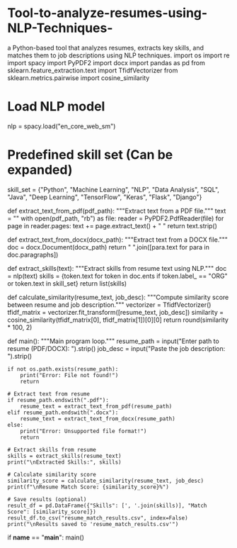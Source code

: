 # Tool-to-analyze-resumes-using-NLP-Techniques-
a Python-based tool that analyzes resumes, extracts key skills, and matches them to job descriptions using NLP techniques.
import os
import re
import spacy
import PyPDF2
import docx
import pandas as pd
from sklearn.feature_extraction.text import TfidfVectorizer
from sklearn.metrics.pairwise import cosine_similarity

# Load NLP model
nlp = spacy.load("en_core_web_sm")

# Predefined skill set (Can be expanded)
skill_set = {"Python", "Machine Learning", "NLP", "Data Analysis", "SQL", "Java", "Deep Learning", "TensorFlow", "Keras", "Flask", "Django"}

def extract_text_from_pdf(pdf_path):
    """Extract text from a PDF file."""
    text = ""
    with open(pdf_path, "rb") as file:
        reader = PyPDF2.PdfReader(file)
        for page in reader.pages:
            text += page.extract_text() + " "
    return text.strip()

def extract_text_from_docx(docx_path):
    """Extract text from a DOCX file."""
    doc = docx.Document(docx_path)
    return " ".join([para.text for para in doc.paragraphs])

def extract_skills(text):
    """Extract skills from resume text using NLP."""
    doc = nlp(text)
    skills = {token.text for token in doc.ents if token.label_ == "ORG" or token.text in skill_set}
    return list(skills)

def calculate_similarity(resume_text, job_desc):
    """Compute similarity score between resume and job description."""
    vectorizer = TfidfVectorizer()
    tfidf_matrix = vectorizer.fit_transform([resume_text, job_desc])
    similarity = cosine_similarity(tfidf_matrix[0], tfidf_matrix[1])[0][0]
    return round(similarity * 100, 2)

def main():
    """Main program loop."""
    resume_path = input("Enter path to resume (PDF/DOCX): ").strip()
    job_desc = input("Paste the job description: ").strip()
    
    if not os.path.exists(resume_path):
        print("Error: File not found!")
        return
    
    # Extract text from resume
    if resume_path.endswith(".pdf"):
        resume_text = extract_text_from_pdf(resume_path)
    elif resume_path.endswith(".docx"):
        resume_text = extract_text_from_docx(resume_path)
    else:
        print("Error: Unsupported file format!")
        return
    
    # Extract skills from resume
    skills = extract_skills(resume_text)
    print("\nExtracted Skills:", skills)
    
    # Calculate similarity score
    similarity_score = calculate_similarity(resume_text, job_desc)
    print(f"\nResume Match Score: {similarity_score}%")
    
    # Save results (optional)
    result_df = pd.DataFrame({"Skills": [', '.join(skills)], "Match Score": [similarity_score]})
    result_df.to_csv("resume_match_results.csv", index=False)
    print("\nResults saved to 'resume_match_results.csv'")

if __name__ == "__main__":
    main()


